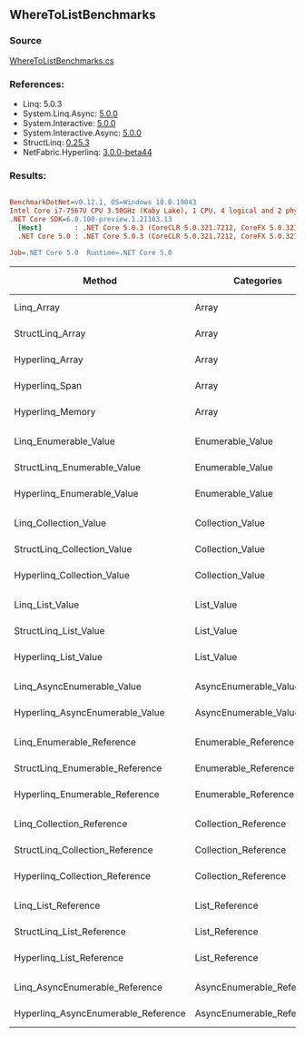 ﻿## WhereToListBenchmarks

### Source
[WhereToListBenchmarks.cs](../NetFabric.Hyperlinq.Benchmarks/Benchmarks/WhereToListBenchmarks.cs)

### References:
- Linq: 5.0.3
- System.Linq.Async: [5.0.0](https://www.nuget.org/packages/System.Linq.Async/5.0.0)
- System.Interactive: [5.0.0](https://www.nuget.org/packages/System.Interactive/5.0.0)
- System.Interactive.Async: [5.0.0](https://www.nuget.org/packages/System.Interactive.Async/5.0.0)
- StructLinq: [0.25.3](https://www.nuget.org/packages/StructLinq/0.25.3)
- NetFabric.Hyperlinq: [3.0.0-beta44](https://www.nuget.org/packages/NetFabric.Hyperlinq/3.0.0-beta44)

### Results:
``` ini

BenchmarkDotNet=v0.12.1, OS=Windows 10.0.19043
Intel Core i7-7567U CPU 3.50GHz (Kaby Lake), 1 CPU, 4 logical and 2 physical cores
.NET Core SDK=6.0.100-preview.1.21103.13
  [Host]        : .NET Core 5.0.3 (CoreCLR 5.0.321.7212, CoreFX 5.0.321.7212), X64 RyuJIT
  .NET Core 5.0 : .NET Core 5.0.3 (CoreCLR 5.0.321.7212, CoreFX 5.0.321.7212), X64 RyuJIT

Job=.NET Core 5.0  Runtime=.NET Core 5.0  

```
|                              Method |                Categories | Count |       Mean |    Error |   StdDev | Ratio |  Gen 0 | Gen 1 | Gen 2 | Allocated |
|------------------------------------ |-------------------------- |------ |-----------:|---------:|---------:|------:|-------:|------:|------:|----------:|
|                          Linq_Array |                     Array |   100 |   374.2 ns |  1.40 ns |  1.10 ns |  1.00 | 0.3328 |     - |     - |     696 B |
|                    StructLinq_Array |                     Array |   100 |   395.7 ns |  1.39 ns |  1.30 ns |  1.06 | 0.1297 |     - |     - |     272 B |
|                     Hyperlinq_Array |                     Array |   100 |   478.4 ns |  3.09 ns |  2.74 ns |  1.28 | 0.1297 |     - |     - |     272 B |
|                      Hyperlinq_Span |                     Array |   100 |   457.2 ns |  2.42 ns |  2.14 ns |  1.22 | 0.1297 |     - |     - |     272 B |
|                    Hyperlinq_Memory |                     Array |   100 |   514.0 ns |  1.50 ns |  1.33 ns |  1.37 | 0.1297 |     - |     - |     272 B |
|                                     |                           |       |            |          |          |       |        |       |       |           |
|               Linq_Enumerable_Value |          Enumerable_Value |   100 | 1,173.1 ns |  2.85 ns |  2.67 ns |  1.00 | 0.3510 |     - |     - |     736 B |
|         StructLinq_Enumerable_Value |          Enumerable_Value |   100 | 1,287.8 ns |  2.56 ns |  2.27 ns |  1.10 | 0.1450 |     - |     - |     304 B |
|          Hyperlinq_Enumerable_Value |          Enumerable_Value |   100 |   500.1 ns |  1.80 ns |  1.68 ns |  0.43 | 0.1297 |     - |     - |     272 B |
|                                     |                           |       |            |          |          |       |        |       |       |           |
|               Linq_Collection_Value |          Collection_Value |   100 | 1,191.5 ns |  7.33 ns |  6.86 ns |  1.00 | 0.3510 |     - |     - |     736 B |
|         StructLinq_Collection_Value |          Collection_Value |   100 | 1,305.5 ns |  3.48 ns |  3.08 ns |  1.10 | 0.1450 |     - |     - |     304 B |
|          Hyperlinq_Collection_Value |          Collection_Value |   100 |   542.2 ns |  1.92 ns |  1.60 ns |  0.45 | 0.1297 |     - |     - |     272 B |
|                                     |                           |       |            |          |          |       |        |       |       |           |
|                     Linq_List_Value |                List_Value |   100 | 1,167.2 ns |  2.60 ns |  2.43 ns |  1.00 | 0.3510 |     - |     - |     736 B |
|               StructLinq_List_Value |                List_Value |   100 |   793.9 ns |  2.44 ns |  2.04 ns |  0.68 | 0.1297 |     - |     - |     272 B |
|                Hyperlinq_List_Value |                List_Value |   100 | 1,228.1 ns |  2.88 ns |  2.70 ns |  1.05 | 0.1297 |     - |     - |     272 B |
|                                     |                           |       |            |          |          |       |        |       |       |           |
|          Linq_AsyncEnumerable_Value |     AsyncEnumerable_Value |   100 | 5,896.0 ns | 17.56 ns | 16.42 ns |  1.00 | 0.3586 |     - |     - |     752 B |
|     Hyperlinq_AsyncEnumerable_Value |     AsyncEnumerable_Value |   100 | 6,227.8 ns | 90.61 ns | 80.32 ns |  1.06 | 0.3738 |     - |     - |     784 B |
|                                     |                           |       |            |          |          |       |        |       |       |           |
|           Linq_Enumerable_Reference |      Enumerable_Reference |   100 |   800.1 ns |  2.20 ns |  1.84 ns |  1.00 | 0.3519 |     - |     - |     736 B |
|     StructLinq_Enumerable_Reference |      Enumerable_Reference |   100 |   834.5 ns |  2.53 ns |  2.12 ns |  1.04 | 0.1450 |     - |     - |     304 B |
|      Hyperlinq_Enumerable_Reference |      Enumerable_Reference |   100 |   914.8 ns |  3.99 ns |  3.73 ns |  1.14 | 0.1450 |     - |     - |     304 B |
|                                     |                           |       |            |          |          |       |        |       |       |           |
|           Linq_Collection_Reference |      Collection_Reference |   100 |   782.6 ns |  2.61 ns |  2.31 ns |  1.00 | 0.3519 |     - |     - |     736 B |
|     StructLinq_Collection_Reference |      Collection_Reference |   100 |   857.8 ns |  2.12 ns |  1.77 ns |  1.10 | 0.1450 |     - |     - |     304 B |
|      Hyperlinq_Collection_Reference |      Collection_Reference |   100 |   939.2 ns |  4.05 ns |  3.59 ns |  1.20 | 0.1450 |     - |     - |     304 B |
|                                     |                           |       |            |          |          |       |        |       |       |           |
|                 Linq_List_Reference |            List_Reference |   100 |   784.8 ns |  2.24 ns |  2.10 ns |  1.00 | 0.3519 |     - |     - |     736 B |
|           StructLinq_List_Reference |            List_Reference |   100 |   844.5 ns |  2.97 ns |  2.63 ns |  1.08 | 0.1450 |     - |     - |     304 B |
|            Hyperlinq_List_Reference |            List_Reference |   100 | 1,198.9 ns |  4.30 ns |  3.59 ns |  1.53 | 0.1297 |     - |     - |     272 B |
|                                     |                           |       |            |          |          |       |        |       |       |           |
|      Linq_AsyncEnumerable_Reference | AsyncEnumerable_Reference |   100 | 6,092.3 ns | 13.33 ns | 11.81 ns |  1.00 | 0.3586 |     - |     - |     752 B |
| Hyperlinq_AsyncEnumerable_Reference | AsyncEnumerable_Reference |   100 | 6,719.6 ns | 18.62 ns | 16.50 ns |  1.10 | 0.3815 |     - |     - |     800 B |

